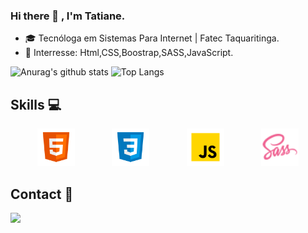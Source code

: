 ### Hi there 👋 , I'm Tatiane.

- :mortar_board: Tecnóloga em Sistemas Para Internet | Fatec Taquaritinga.
- 💙 Interresse: Html,CSS,Boostrap,SASS,JavaScript.

![Anurag's github stats](https://github-readme-streak-stats.herokuapp.com/?user=Statiane&theme=tokyonight)
![Top Langs](https://github-readme-stats.vercel.app/api/top-langs/?username=Statiane&layout=compact&theme=tokyonight&langs_count=7)

## Skills :computer:

<p align="center">
    <img height="60" src="./assets/html.png" title="HTML" alt="HTML">
    &nbsp;&nbsp;&nbsp;&nbsp;&nbsp;&nbsp;&nbsp;&nbsp;&nbsp;&nbsp;&nbsp;&nbsp;&nbsp;
    <img height="60" src="./assets/css.png" title="CSS" alt="CSS">
     &nbsp;&nbsp;&nbsp;&nbsp;&nbsp;&nbsp;&nbsp;&nbsp;&nbsp;&nbsp;&nbsp;&nbsp;&nbsp;
    <img height="60" src="./assets/javascript.png" title="JavaScript" alt="JavaScript">
     &nbsp;&nbsp;&nbsp;&nbsp;&nbsp;&nbsp;&nbsp;&nbsp;&nbsp;&nbsp;&nbsp;&nbsp;&nbsp;
    <img height="60" src="./assets/Sass.png" title="Sass" alt="Sass">

</p>

## Contact :iphone:

<p>
    <a href="mailto:tatiane-liquita@hotmail.com">
        <img src="https://img.shields.io/badge/gmail-D14836?&style=for-the-badge&logo=gmail&logoColor=white&link=mailto:william007.gabriel@gmail.com">
    </a>
    <!-- <a href="https://www.linkedin.com/in/william-gabriel-291a031b4/">
        <img src="https://img.shields.io/badge/linkedin-%230077B5.svg?&style=for-the-badge&logo=linkedin&logoColor=white&link=mailto:https://www.linkedin.com/in/william-gabriel-291a031b4/">
    </a> -->
<p>
